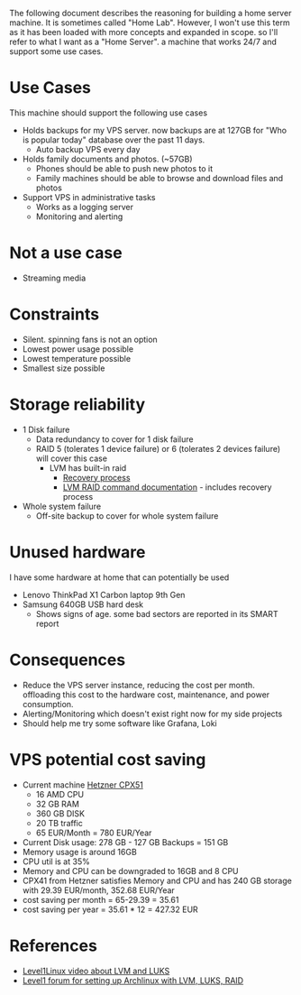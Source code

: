 The following document describes the reasoning for building a home server machine. It is sometimes called "Home Lab". However, I won't use this term as it has been loaded with more concepts and expanded in scope. so I'll refer to what I want as a "Home Server". a machine that works 24/7 and support some use cases.

# Use Cases
This machine should support the following use cases
+ Holds backups for my VPS server. now backups are at 127GB for "Who is popular today" database over the past 11 days.
  + Auto backup VPS every day
+ Holds family documents and photos. (~57GB)
  + Phones should be able to push new photos to it
  + Family machines should be able to browse and download files and photos
+ Support VPS in administrative tasks
  + Works as a logging server
  + Monitoring and alerting
 
# Not a use case
+ Streaming media
 
# Constraints
+ Silent. spinning fans is not an option
+ Lowest power usage possible
+ Lowest temperature possible
+ Smallest size possible


# Storage reliability 
+ 1 Disk failure
  + Data redundancy to cover for 1 disk failure
  + RAID 5 (tolerates 1 device failure) or 6 (tolerates 2 devices failure) will cover this case
    + LVM has built-in raid
      + [Recovery process](https://serverfault.com/questions/959930/how-to-recover-from-drive-failure-on-lvm-software-raid-10-in-linux)
      + [LVM RAID command documentation](https://manpages.ubuntu.com/manpages/lunar/en/man7/lvmraid.7.html) - includes recovery process 
+ Whole system failure
  + Off-site backup to cover for whole system failure

# Unused hardware
I have some hardware at home that can potentially be used
+ Lenovo ThinkPad X1 Carbon laptop 9th Gen
+ Samsung 640GB USB hard desk
  + Shows signs of age. some bad sectors are reported in its SMART report

# Consequences
+ Reduce the VPS server instance, reducing the cost per month. offloading this cost to the hardware cost, maintenance, and power consumption.
+ Alerting/Monitoring which doesn't exist right now for my side projects
+ Should help me try some software like Grafana, Loki

# VPS potential cost saving

+ Current machine [Hetzner CPX51](https://www.hetzner.com/cloud)
  + 16 AMD CPU
  + 32 GB RAM
  + 360 GB DISK
  + 20 TB traffic
  + 65 EUR/Month = 780 EUR/Year
+ Current Disk usage: 278 GB - 127 GB Backups = 151 GB
+ Memory usage is around 16GB
+ CPU util is at 35%
+ Memory and CPU can be downgraded to 16GB and 8 CPU
+ CPX41 from Hetzner satisfies Memory and CPU and has 240 GB storage with 29.39 EUR/month, 352.68 EUR/Year
+ cost saving per month = 65-29.39 = 35.61
+ cost saving per year = 35.61 * 12 = 427.32 EUR

# References 
+ [Level1Linux video about LVM and LUKS](https://www.youtube.com/watch?v=kML6JWnLgHk)
+ [Level1 forum for setting up Archlinux with LVM, LUKS, RAID](https://forum.level1techs.com/t/gkh-threadripper-3970x-setup-notes/156330)